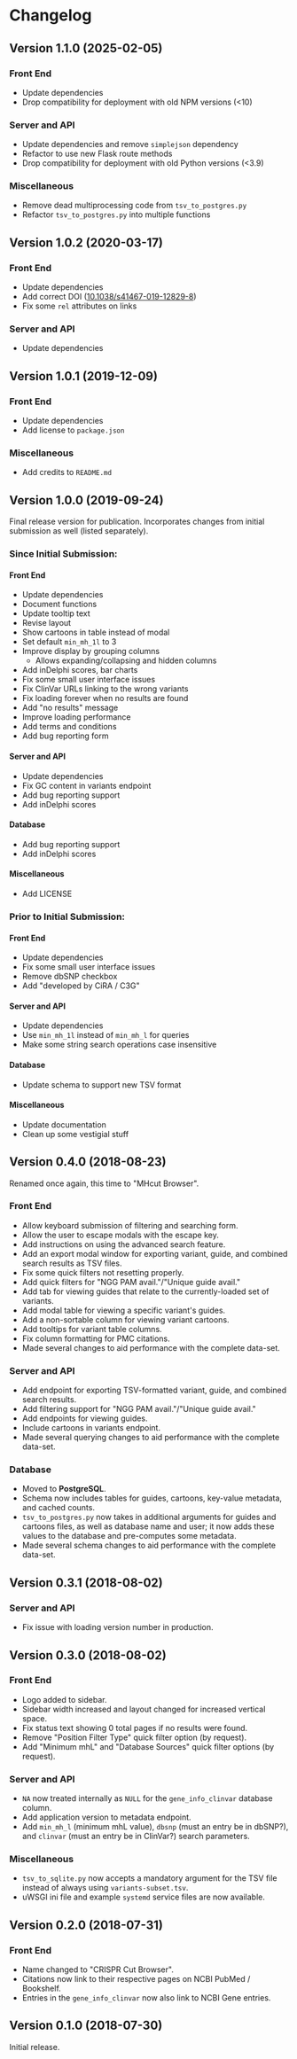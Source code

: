 # Changelog

## Version 1.1.0 (2025-02-05)

### Front End

  * Update dependencies
  * Drop compatibility for deployment with old NPM versions (<10)

### Server and API

  * Update dependencies and remove `simplejson` dependency
  * Refactor to use new Flask route methods
  * Drop compatibility for deployment with old Python versions (<3.9)

### Miscellaneous

  * Remove dead multiprocessing code from `tsv_to_postgres.py`
  * Refactor `tsv_to_postgres.py` into multiple functions



## Version 1.0.2 (2020-03-17)

### Front End

  * Update dependencies
  * Add correct DOI ([10.1038/s41467-019-12829-8](https://dx.doi.org/10.1038/s41467-019-12829-8))
  * Fix some `rel` attributes on links

### Server and API

  * Update dependencies



## Version 1.0.1 (2019-12-09)

### Front End

  * Update dependencies
  * Add license to `package.json`

### Miscellaneous

  * Add credits to `README.md`



## Version 1.0.0 (2019-09-24)

Final release version for publication. Incorporates changes from initial
submission as well (listed separately).

### Since Initial Submission:

#### Front End

  * Update dependencies
  * Document functions
  * Update tooltip text
  * Revise layout
  * Show cartoons in table instead of modal
  * Set default `min_mh_1l` to 3
  * Improve display by grouping columns
      * Allows expanding/collapsing and hidden columns
  * Add inDelphi scores, bar charts
  * Fix some small user interface issues
  * Fix ClinVar URLs linking to the wrong variants
  * Fix loading forever when no results are found
  * Add "no results" message
  * Improve loading performance
  * Add terms and conditions
  * Add bug reporting form

#### Server and API

  * Update dependencies
  * Fix GC content in variants endpoint
  * Add bug reporting support
  * Add inDelphi scores


#### Database

  * Add bug reporting support
  * Add inDelphi scores


#### Miscellaneous

  * Add LICENSE


### Prior to Initial Submission:

#### Front End

  * Update dependencies
  * Fix some small user interface issues
  * Remove dbSNP checkbox
  * Add "developed by CiRA / C3G"

#### Server and API

  * Update dependencies
  * Use `min_mh_1l` instead of `min_mh_l` for queries
  * Make some string search operations case insensitive


#### Database

  * Update schema to support new TSV format


#### Miscellaneous

  * Update documentation
  * Clean up some vestigial stuff



## Version 0.4.0 (2018-08-23)

Renamed once again, this time to "MHcut Browser".

### Front End

  * Allow keyboard submission of filtering and searching form.
  * Allow the user to escape modals with the escape key.
  * Add instructions on using the advanced search feature.
  * Add an export modal window for exporting variant, guide, and combined
    search results as TSV files.
  * Fix some quick filters not resetting properly.
  * Add quick filters for "NGG PAM avail."/"Unique guide avail."
  * Add tab for viewing guides that relate to the currently-loaded set of
    variants.
  * Add modal table for viewing a specific variant's guides.
  * Add a non-sortable column for viewing variant cartoons.
  * Add tooltips for variant table columns.
  * Fix column formatting for PMC citations.
  * Made several changes to aid performance with the complete data-set.

### Server and API

  * Add endpoint for exporting TSV-formatted variant, guide, and combined
    search results.
  * Add filtering support for "NGG PAM avail."/"Unique guide avail."
  * Add endpoints for viewing guides.
  * Include cartoons in variants endpoint.
  * Made several querying changes to aid performance with the complete
    data-set.

### Database

  * Moved to **PostgreSQL**.
  * Schema now includes tables for guides, cartoons, key-value metadata, and
    cached counts.
  * `tsv_to_postgres.py` now takes in additional arguments for guides and
    cartoons files, as well as database name and user; it now adds these values
    to the database and pre-computes some metadata.
  * Made several schema changes to aid performance with the complete data-set.



## Version 0.3.1 (2018-08-02)

### Server and API

  * Fix issue with loading version number in production.


## Version 0.3.0 (2018-08-02)

### Front End

  * Logo added to sidebar.
  * Sidebar width increased and layout changed for increased vertical space.
  * Fix status text showing 0 total pages if no results were found.
  * Remove "Position Filter Type" quick filter option (by request).
  * Add "Minimum mhL" and "Database Sources" quick filter options (by request).

### Server and API

  * `NA` now treated internally as `NULL` for the `gene_info_clinvar` database
    column.
  * Add application version to metadata endpoint.
  * Add `min_mh_l` (minimum mhL value), `dbsnp` (must an entry be in dbSNP?),
    and `clinvar` (must an entry be in ClinVar?) search parameters.

### Miscellaneous

  * `tsv_to_sqlite.py` now accepts a mandatory argument for the TSV file
    instead of always using `variants-subset.tsv`.
  * uWSGI ini file and example `systemd` service files are now available.



## Version 0.2.0 (2018-07-31)

### Front End

  * Name changed to "CRISPR Cut Browser".
  * Citations now link to their respective pages on NCBI PubMed / Bookshelf.
  * Entries in the `gene_info_clinvar` now also link to NCBI Gene entries.



## Version 0.1.0 (2018-07-30)

Initial release.
